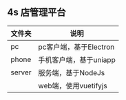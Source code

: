## 4s 店管理平台



| 文件夹 | 说明                   |
| ------ | ---------------------- |
| pc     | pc客户端，基于Electron |
| phone  | 手机客户端，基于uniapp |
| server | 服务端，基于NodeJs     |
|        | web端，使用vuetifyjs   |

